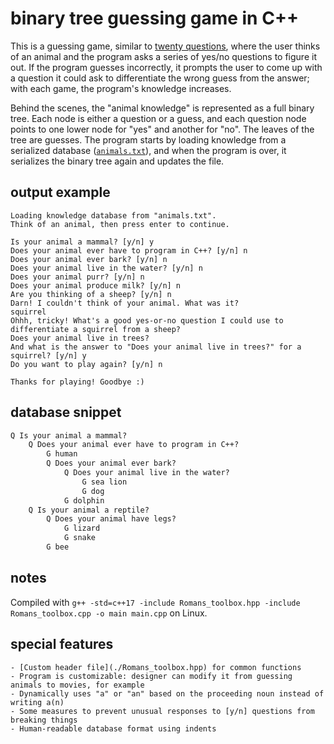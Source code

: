 # binary tree guessing game in C++

This is a guessing game, similar to [twenty questions](https://en.wikipedia.org/wiki/Twenty_questions), where the user thinks of an animal and the program asks a series of yes/no questions to figure it out. If the program guesses incorrectly, it prompts the user to come up with a question it could ask to differentiate the wrong guess from the answer; with each game, the program's knowledge increases.

Behind the scenes, the "animal knowledge" is represented as a full binary tree. Each node is either a question or a guess, and each question node points to one lower node for "yes" and another for "no". The leaves of the tree are guesses. The program starts by loading knowledge from a serialized database ([`animals.txt`](./animals.txt)), and when the program is over, it serializes the binary tree again and updates the file.

## output example

```
Loading knowledge database from "animals.txt".
Think of an animal, then press enter to continue.

Is your animal a mammal? [y/n] y
Does your animal ever have to program in C++? [y/n] n
Does your animal ever bark? [y/n] n
Does your animal live in the water? [y/n] n
Does your animal purr? [y/n] n
Does your animal produce milk? [y/n] n
Are you thinking of a sheep? [y/n] n
Darn! I couldn't think of your animal. What was it?
squirrel
Ohhh, tricky! What's a good yes-or-no question I could use to differentiate a squirrel from a sheep?
Does your animal live in trees?
And what is the answer to "Does your animal live in trees?" for a squirrel? [y/n] y
Do you want to play again? [y/n] n

Thanks for playing! Goodbye :)
```

## database snippet

```txt
Q Is your animal a mammal?
	Q Does your animal ever have to program in C++?
		G human
		Q Does your animal ever bark?
			Q Does your animal live in the water?
				G sea lion
				G dog
			G dolphin
	Q Is your animal a reptile?
		Q Does your animal have legs?
			G lizard
			G snake
		G bee
```

## notes

Compiled with `g++ -std=c++17 -include Romans_toolbox.hpp -include Romans_toolbox.cpp -o main main.cpp` on Linux.

## special features
	- [Custom header file](./Romans_toolbox.hpp) for common functions
	- Program is customizable: designer can modify it from guessing animals to movies, for example
	- Dynamically uses "a" or "an" based on the proceeding noun instead of writing a(n)
	- Some measures to prevent unusual responses to [y/n] questions from breaking things
	- Human-readable database format using indents

